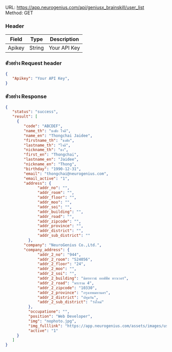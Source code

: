 URL: https://app.neurogenius.com/api/geniusx_brainskill/user_list <br>
Method: GET <br>

### Header
| Field         | Type          | Description  |
| ------------- |---------------| -------------|
| Apikey        | String        | Your API Key |

### ตัวอย่าง Request header
```json
{
   "Apikey": "Your API Key",
}
```


### ตัวอย่าง Response
```json
{
   "status": "success",
   "result": [
     {
        "code": "ABCDEF",
        "name_th": "ธงชัย ใจดี",
        "name_en": "Thongchai Jaidee",
        "firstname_th": "ธงชัย",
        "lastname_th": "ใจดี",
        "nickname_th": "ธง",
        "first_en": "Thongchai",
        "lastname_en": "Jaidee",
        "nickname_en": "Thong",
        "birthday": "1990-12-31",
        "email": "thongchai@neurogenius.com",
        "email_active": "1",
        "address": {
              "addr_no": "",
              "addr_room": "",
              "addr_floor": "",
              "addr_moo": "",
              "addr_soi": "",
              "addr_building": "",
              "addr_road": "",
              "addr_zipcode": "",
              "addr_province": "",
              "addr_district": "",
              "addr_sub_district": ""
          },
        "company": "NeuroGenius Co.,Ltd.",
        "company_address": {
              "addr_2_no": "944",
              "addr_2_room": "S24056",
              "addr_2_floor": "24",
              "addr_2_moo": "",
              "addr_2_soi": "",
              "addr_2_building": "มิตรทาวน์ ออฟฟิศ ทาวเวอร์",
              "addr_2_road": "พระราม 4",
              "addr_2_zipcode": "10330",
              "addr_2_province": "กรุงเทพมหานคร",
              "addr_2_district": "ปทุมวัน",
              "addr_2_sub_district": "วังใหม่"
          },
          "occupatione": "",
          "position": "Web Developer",
          "img": "nophoto.jpg",
          "img_fulllink": "https://app.neurogenius.com/assets/images/users/nophoto.jpg",
          "active": "1"
     }
   ]
}
```
